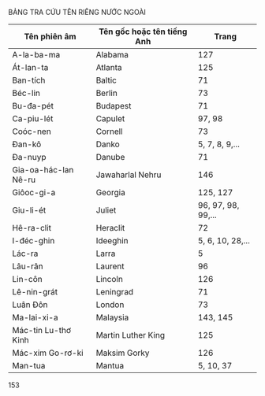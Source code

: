 BẢNG TRA CỨU TÊN RIÊNG NƯỚC NGOÀI

| Tên phiên âm | Tên gốc hoặc tên tiếng Anh | Trang |
|--------------|----------------------------|-------|
| A-la-ba-ma | Alabama | 127 |
| Át-lan-ta | Atlanta | 125 |
| Ban-tích | Baltic | 71 |
| Béc-lin | Berlin | 73 |
| Bu-đa-pét | Budapest | 71 |
| Ca-piu-lét | Capulet | 97, 98 |
| Coóc-nen | Cornell | 73 |
| Đan-kô | Danko | 5, 7, 8, 9,... |
| Đa-nuyp | Danube | 71 |
| Gia-oa-hác-lan Nê-ru | Jawaharlal Nehru | 146 |
| Giôoc-gi-a | Georgia | 125, 127 |
| Giu-li-ét | Juliet | 96, 97, 98, 99,... |
| Hê-ra-clit | Heraclit | 72 |
| I-đéc-ghin | Ideeghin | 5, 6, 10, 28,... |
| Lác-ra | Larra | 5 |
| Lâu-rân | Laurent | 96 |
| Lin-côn | Lincoln | 126 |
| Lê-nin-grát | Leningrad | 71 |
| Luân Đôn | London | 73 |
| Ma-lai-xi-a | Malaysia | 143, 145 |
| Mác-tin Lu-thơ Kinh | Martin Luther King | 125 |
| Mác-xim Go-rơ-ki | Maksim Gorky | 126 |
| Man-tua | Mantua | 5, 10, 37 |

153